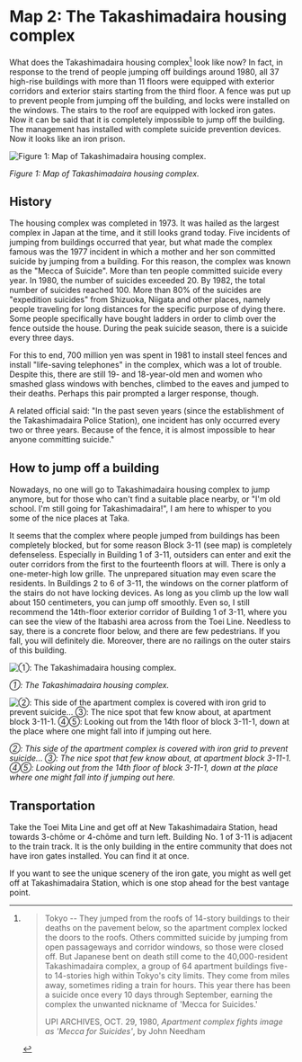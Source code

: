 # Map 2: The Takashimadaira housing complex

What does the Takashimadaira housing complex[^takashimadaira] look like now? In fact, in response to the trend of people jumping off buildings around 1980, all 37 high-rise buildings with more than 11 floors were equipped with exterior corridors and exterior stairs starting from the third floor. A fence was put up to prevent people from jumping off the building, and locks were installed on the windows. The stairs to the roof are equipped with locked iron gates. Now it can be said that it is completely impossible to jump off the building. The management has installed with complete suicide prevention devices. Now it looks like an iron prison.

[^takashimadaira]:
    > Tokyo -- They jumped from the roofs of 14-story buildings to their deaths on the pavement below, so the apartment complex locked the doors to the roofs. Others committed suicide by jumping from open passageways and corridor windows, so those were closed off. But Japanese bent on death still come to the 40,000-resident Takashimadaira complex, a group of 64 apartment buildings five- to 14-stories high within Tokyo's city limits. They come from miles away, sometimes riding a train for hours. This year there has been a suicide once every 10 days through September, earning the complex the unwanted nickname of 'Mecca for Suicides.'
    > 
    > UPI ARCHIVES, OCT. 29, 1980, *Apartment complex fights image as 'Mecca for Suicides'*, by John Needham

![Figure 1: Map of Takashimadaira housing complex.](/img/map_2_1.png)

*Figure 1: Map of Takashimadaira housing complex.*

## History

The housing complex was completed in 1973. It was hailed as the largest complex in Japan at the time, and it still looks grand today. Five incidents of jumping from buildings occurred that year, but what made the complex famous was the 1977 incident in which a mother and her son committed suicide by jumping from a building. For this reason, the complex was known as the "Mecca of Suicide". More than ten people committed suicide every year. In 1980, the number of suicides exceeded 20. By 1982, the total number of suicides reached 100. More than 80% of the suicides are "expedition suicides" from Shizuoka, Niigata and other places, namely people traveling for long distances for the specific purpose of dying there. Some people specifically have bought ladders in order to climb over the fence outside the house. During the peak suicide season, there is a suicide every three days.

For this to end, 700 million yen was spent in 1981 to install steel fences and install "life-saving telephones" in the complex, which was a lot of trouble. Despite this, there are still 19- and 18-year-old men and women who smashed glass windows with benches, climbed to the eaves and jumped to their deaths. Perhaps this pair prompted a larger response, though.

A related official said: "In the past seven years (since the establishment of the Takashimadaira Police Station), one incident has only occurred every two or three years. Because of the fence, it is almost impossible to hear anyone committing suicide."

## How to jump off a building

Nowadays, no one will go to Takashimadaira housing complex to jump anymore, but for those who can't find a suitable place nearby, or "I'm old school. I'm still going for Takashimadaira!", I am here to whisper to you some of the nice places at Taka.

It seems that the complex where people jumped from buildings has been completely blocked, but for some reason Block 3-11 (see map) is completely defenseless. Especially in Building 1 of 3-11, outsiders can enter and exit the outer corridors from the first to the fourteenth floors at will. There is only a one-meter-high low grille. The unprepared situation may even scare the residents. In Buildings 2 to 6 of 3-11, the windows on the corner platform of the stairs do not have locking devices. As long as you climb up the low wall about 150 centimeters, you can jump off smoothly. Even so, I still recommend the 14th-floor exterior corridor of Building 1 of 3-11, where you can see the view of the Itabashi area across from the Toei Line. Needless to say, there is a concrete floor below, and there are few pedestrians. If you fall, you will definitely die. Moreover, there are no railings on the outer stairs of this building.

![①: The Takashimadaira housing complex.](/img/map_2_2.png)

*①: The Takashimadaira housing complex.*

![②: This side of the apartment complex is covered with iron grid to prevent suicide... ③: The nice spot that few know about, at apartment block 3-11-1. ④⑤: Looking out from the 14th floor of block 3-11-1, down at the place where one might fall into if jumping out here.](/img/map_2_3.png)

*②: This side of the apartment complex is covered with iron grid to prevent suicide... ③: The nice spot that few know about, at apartment block 3-11-1. ④⑤: Looking out from the 14th floor of block 3-11-1, down at the place where one might fall into if jumping out here.*

## Transportation

Take the Toei Mita Line and get off at New Takashimadaira Station, head towards 3-chōme or 4-chōme and turn left. Building No. 1 of 3-11 is adjacent to the train track. It is the only building in the entire community that does not have iron gates installed. You can find it at once.

If you want to see the unique scenery of the iron gate, you might as well get off at Takashimadaira Station, which is one stop ahead for the best vantage point.
